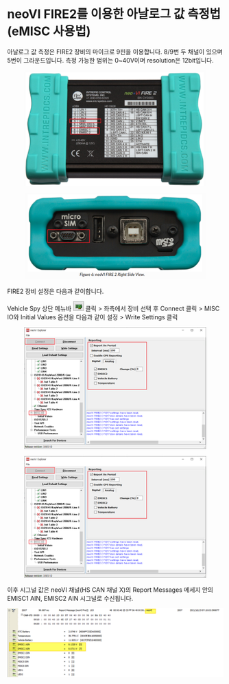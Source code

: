 # neoVI FIRE2를 이용한 아날로그 값 측정법(eMISC 사용법)

아날로그 값 측정은 FIRE2 장비의 마이크로 9핀을 이용합니다. 8/9번 두 채널이 있으며 5번이 그라운드입니다. 측정 가능한 범위는 0\~40V이며 resolution은 12bit입니다.

<figure><img src="../.gitbook/assets/2021-11-15-15-07-25.png" alt=""><figcaption></figcaption></figure>

<figure><img src="../.gitbook/assets/2021-11-15-15-08-43.png" alt=""><figcaption></figcaption></figure>

FIRE2 장비 설정은 다음과 같이합니다.

Vehicle Spy 상단 메뉴바 ![NeoVi Explorer icon](../.gitbook/assets/2020-01-02-11-31-14.png) 클릭 > 좌측에서 장비 선택 후 Connect 클릭 > MISC IO와 Initial Values 옵션을 다음과 같이 설정 > Write Settings 클릭

<figure><img src="../.gitbook/assets/2021-11-17-11-11-40 (1).png" alt=""><figcaption></figcaption></figure>

<figure><img src="../.gitbook/assets/2021-11-17-11-11-40 (2).png" alt=""><figcaption></figcaption></figure>

이후 시그널 값은 neoVI 채널(HS CAN 채널 X)의 Report Messages 메세지 안의 EMISC1 AIN, EMISC2 AIN 시그널로 수신됩니다.

![](../.gitbook/assets/2021-11-17-11-15-00.png)
